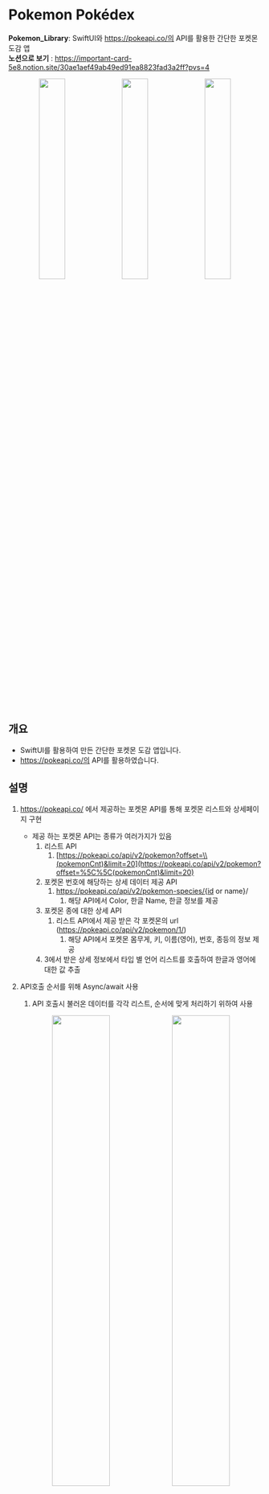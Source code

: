 # Pokemon Pokédex

<b>Pokemon_Library</b>: SwiftUI와 https://pokeapi.co/의 API를 활용한 간단한 포켓몬 도감 앱
<br>
<b>노션으로 보기</b> : https://important-card-5e8.notion.site/30ae1aef49ab49ed91ea8823fad3a2ff?pvs=4


<p align="center">  
<img src="https://github.com/iOS-Ruel/Pokemon_Library/assets/67133244/5e8ad737-4d42-4d2d-9c51-f9bd19021817" align="center" width="32%">  
<img src="https://github.com/iOS-Ruel/Pokemon_Library/assets/67133244/3c743ea2-49f2-46e5-8ec6-8ed0ce5768b0" align="center" width="32%">  
<img src="https://github.com/iOS-Ruel/Pokemon_Library/assets/67133244/25cc432c-0c39-4403-8342-703c80c2a30d" align="center" width="32%">  

## 개요
- SwiftUI를 활용하여 만든 간단한 포켓몬 도감 앱입니다.
- https://pokeapi.co/의 API를 활용하였습니다.

## 설명
1. https://pokeapi.co/ 에서 제공하는 포켓몬 API를 통해 포켓몬 리스트와 상세페이지 구현
    - 제공 하는 포켓몬 API는 종류가 여러가지가 있음
        1. 리스트 API
            1. [https://pokeapi.co/api/v2/pokemon?offset=\\(pokemonCnt)&limit=20](https://pokeapi.co/api/v2/pokemon?offset=%5C%5C(pokemonCnt)&limit=20)
        2. 포켓몬 번호에 해당하는 상세 데이터 제공 API
            1. https://pokeapi.co/api/v2/pokemon-species/{id or name}/
                1. 해당 API에서 Color, 한글 Name, 한글 정보를 제공 
        3. 포켓몬 종에 대한 상세 API
            1. 리스트 API에서 제공 받은 각 포켓몬의 url (https://pokeapi.co/api/v2/pokemon/1/)
                1. 해당 API에서 포켓몬 몸무게, 키, 이름(영어), 번호, 종등의 정보 제공
        4. 3에서 받은 상세 정보에서 타입 별 언어 리스트를 호출하여 한글과 영어에 대한 값 추출
2. API호출 순서를 위해 Async/await 사용
    1. API 호출시 불러온 데이터를 각각 리스트, 순서에 맞게 처리하기 위하여 사용

    <p align="center">
    <img src="https://github.com/iOS-Ruel/Pokemon_Library/assets/67133244/3fc9a403-7b33-4348-9a0c-57d7ae8d2cfa" align="center" width="49%">  
    <img src="https://github.com/iOS-Ruel/Pokemon_Library/assets/67133244/669edc00-59e6-45aa-8a7d-9403a70da608" align="center" width="49%">  
    
3. swiftUI 사용
    1. 기존 UIKit으로만 프로젝트를 진행해본 경험이 있어 SwiftUI를 사용해보고자 SwiftUI로 프로젝트 진행

4. 폴더링
    <p align="center">
    <img src="https://github.com/iOS-Ruel/Pokemon_Library/assets/67133244/233613fc-a065-448d-b200-55746bc170e0   " align="left" width="25%"> 

    <div>
    &nbsp 1. Service<br>
        &nbsp&nbsp&nbsp&nbsp&nbsp&nbsp- API통신을 위한 코드 모음<br>
    &nbsp 2. Public<br>
     &nbsp&nbsp&nbsp&nbsp&nbsp&nbsp- 모든 곳에서 사용될 코드 모음<br>
    &nbsp 3. Extension<br>
     &nbsp&nbsp&nbsp&nbsp&nbsp&nbsp- 애니메이션에 대한 코드<br>
     &nbsp&nbsp&nbsp&nbsp&nbsp&nbsp- ThemeColor에서 hexString을 사용하기 위해 UIColor를 확장한 코드<br>
    &nbsp 4. Data<br>
     &nbsp&nbsp&nbsp&nbsp&nbsp&nbsp- API를 통해 가져온 데이터를 가공하기 위한 Model 객체 모음<br>
    &nbsp 5. Detail<br>
     &nbsp&nbsp&nbsp&nbsp&nbsp&nbsp- 상세 화면에 대한 View, ViewModel 모음<br>
    &nbsp 6. Main <br>
     &nbsp&nbsp&nbsp&nbsp&nbsp&nbsp- 메인 리스트 화면에 대한 View, ViewModel 모음 <br>
      </div>





<br><br><br><br><br><br><br><br>
## 3. 트러블슈팅

1. 비동기적으로 API가 호출되어 순서를 보장하지 못해 데이터가 꼬이는 현상 발생
    1. CompletionHanlder를 이용하여 API 호출 후 데이터를 하나로 합치는 작업을 진행하였는데 비동기적으로 호출되기 때문에 원하는 데이터가 순서대로 정렬되지 않는 현상이 발생하여 async/await를 사용하여 순차 호출한 뒤 데이터를 가공
    <img width="1110" alt="ㄴㅊ" src="https://github.com/iOS-Ruel/Pokemon_Library/assets/67133244/5d6d2f3e-eb15-4c38-bf6c-a247b5eb7fcd">

2. swiftUI를 처음 프로젝트에 적용하다보니 body안에 모든 코드가 들어가다 보니 가독성에 대한 문제가 발생
    - 각 view들을 메서드를 통해 return 시켜 분리
        - 각각의 View단위로 분류하게 된다면 view를 return 하는 함수가 많아지게 되면서 가독성이 더 좋지 않은 것 같음 → 추가적인 고민 필요
    ### 개선 전
    ```swift
    struct MainLibraryListRow: View {
    var poke: Pokemon
    @ObservedObject var viewModel: MainLibraryViewModel
    var body: some View {
        VStack(spacing: 5) {
                AsyncImage(url: URL(string: poke.image)) { image in
                    image
                        .resizable()
                        .renderingMode(.original)
                } placeholder: {
                    ProgressView()
                }
                .frame(width: 150, height: 150, alignment: .center)
                .background(ThemeColor.typeColor(type: poke.type.first ?? .normal).opacity(0.7)) // 배경에 색상 적용
                .clipShape(RoundedRectangle(cornerRadius: 10)) // 배경도 원형으로 클립      
                HStack {
                    Text("No.\(poke.id)")
                        .foregroundColor(.gray)
                    Spacer()
                }
                .frame(width: 150,alignment: .center)
                HStack {
                    Text("\(poke.name)")
                        .foregroundColor(.black)
                    Spacer()
                }
                .frame(width: 150,alignment: .center)
                HStack(spacing: 5) {
                    ForEach(poke.krType.indices, id: \.self) { index in
                        let type = poke.krType[index]
                        Text(type.name)
                            .foregroundStyle(.white)
                            .frame(width: 75, height: 25, alignment: .center)
                        
                            .background(ThemeColor.typeColor(type: poke.type[index]))
                            .clipShape(RoundedRectangle(cornerRadius: 10))
                        
                        if poke.krType.count == 1 {
                            Spacer()
                        }
                    }
                }
            .frame(width: 150,alignment: .center)
            }
        }
    }
    ```

    ### 개선 후
    ```swift
    struct MainLibraryListRow: View {
        var poke: Pokemon
        @ObservedObject var viewModel: MainLibraryViewModel
        var body: some View {
            VStack(spacing: 5) {
                pokeImageView()
                pokeIdView()
                pokeNameView()
                pokeTypeView()
            }
        }
        func pokeImageView() -> some View {
            AsyncImage(url: URL(string: poke.image)) { image in
                image
                    .resizable()
                    .renderingMode(.original)
            } placeholder: {
                ProgressView()
            }
            .frame(width: 150, height: 150, alignment: .center)
            .background(ThemeColor.typeColor(type: poke.type.first ?? .normal).opacity(0.7)) // 배경에 색상 적용
            .clipShape(RoundedRectangle(cornerRadius: 10)) // 배경도 원형으로 클립
        }
        func pokeIdView() -> some View {
            HStack {
                Text("No.\(poke.id)")
                    .foregroundColor(.gray)
                
                Spacer()
            }
            .frame(width: 150,alignment: .center)
        }
        func pokeNameView() -> some View {
            HStack {
                Text("\(poke.name)")
                    .foregroundColor(.black)
                Spacer()
            }
            .frame(width: 150,alignment: .center)
        }
        func pokeTypeView() -> some View {
            HStack(spacing: 5) {
                ForEach(poke.krType.indices, id: \.self) { index in
                    let type = poke.krType[index]
                    Text(type.name)
                        .foregroundStyle(.white)
                        .frame(width: 75, height: 25, alignment: .center)
                    
                        .background(ThemeColor.typeColor(type: poke.type[index]))
                        .clipShape(RoundedRectangle(cornerRadius: 10))
                    
                    if poke.krType.count == 1 {
                        Spacer()
                    }
                }
                
            }
            .frame(width: 150,alignment: .center)
        }
    }
    ```



3. 페이징 처리에 대한 문제 
    - 메인 리스트 뷰에서 스크롤이 최하단에 도달했을때 데이터를 추가적으로 호출하여야 하는데 ZStack가 onAppear 때 첫 데이터를 호출 하는 코드를 넣었는데 상세화면에서 되돌아왔을때도 API를 호출하는 현상 발생
    - ZStack이 onAppear되었을때 조건을 추가하여 첫데이터만 불러오도록 수정
    <img width="409" alt="onappear" src="https://github.com/iOS-Ruel/Pokemon_Library/assets/67133244/86038f9b-3906-4697-ad66-04684d5d6868">

    - 위와 같이 구현했을때 리스트가 맨마지막일때 체크를 하고 추가적인 데이터를 호출해야함 따라서 리스트의 각 셀인 MainLibraryListRow의 onAppear에 조건을 추가하여 페이징 처리
    <img width="798" alt="rowonappear" src="https://github.com/iOS-Ruel/Pokemon_Library/assets/67133244/89a160e3-ce87-4113-9980-929d41301bff">

## 4. 개선사항

- 상세 페이지로 화면이 이동할 때 커스텀 애니메이션
- 포켓몬 검색
- 데이터 호출 속도 개선
- combine 적용

## 5. 개인적인 생각

- swiftUI를 처음 사용해 보았는데, 기존 UIKit에 비해 코드 작성이 쉬워지고 자유로워짐을 느꼈다.
- **@State, @Binding, @Environment** 등 프로퍼티 래퍼를 사용하게 되었는데 정리를 하여 확실하게 기억해야겠다.
    - https://github.com/iOS-Ruel/SwiftUI_DiarySample → 학습을 통해 사용해보며 프로퍼티 래퍼 정리
- 화면전환 애니메이션에 있어 제약사항이 많은 것 같다(개인적으로 찾아보았을때…) 아직 swiftUI만 사용하기 보다 UIKit과 함께 사용해야 더 많은 기능을 구현할 수 있을 것 같다
- 혼자 진행하다 보니 깃 브랜치 관리에 대해 소홀했다라고 생각이 들었음. 혼자 하더라도 기능별 브랜치를 만들어 관리하는 습관을 길러야할것 같음
